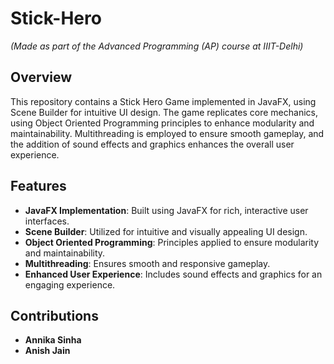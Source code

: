 # Stick-Hero

*(Made as part of the Advanced Programming (AP) course at IIIT-Delhi)*

## Overview
This repository contains a Stick Hero Game implemented in JavaFX, using Scene Builder for intuitive UI design. The game replicates core mechanics, using Object Oriented Programming principles to enhance modularity and maintainability. Multithreading is employed to ensure smooth gameplay, and the addition of sound effects and graphics enhances the overall user experience.

## Features
- **JavaFX Implementation**: Built using JavaFX for rich, interactive user interfaces.
- **Scene Builder**: Utilized for intuitive and visually appealing UI design.
- **Object Oriented Programming**: Principles applied to ensure modularity and maintainability.
- **Multithreading**: Ensures smooth and responsive gameplay.
- **Enhanced User Experience**: Includes sound effects and graphics for an engaging experience.

## Contributions
- **Annika Sinha**
- **Anish Jain**
